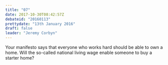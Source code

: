 ```yaml
---
title: "07"
date: 2017-10-30T08:42:57Z
debateid: "20160113"
prettydate: "13th January 2016"
draft: false
leader: "Jeremy Corbyn"
---
```


Your manifesto says that everyone who works hard should be able to own a home. Will the so-called national living wage enable someone to buy a starter home?